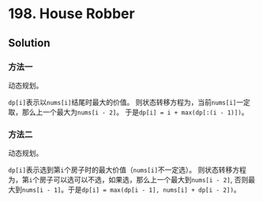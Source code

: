 # 198. House Robber

## Solution

### 方法一

动态规划。

`dp[i]`表示以`nums[i]`结尾时最大的价值。
则状态转移方程为，当前`nums[i]`一定取，那么上一个最大为`nums[i - 2]`。
于是`dp[i] = i + max(dp[:(i - 1)])`。

### 方法二

动态规划。

`dp[i]`表示选到第`i`个房子时的最大价值（`nums[i]`不一定选）。
则状态转移方程为，第`i`个房子可以选可以不选，如果选，那么上一个最大到`nums[i - 2]`,
否则最大到`nums[i - 1]`。于是`dp[i] = max(dp[i - 1], nums[i] + dp[i - 2])`。